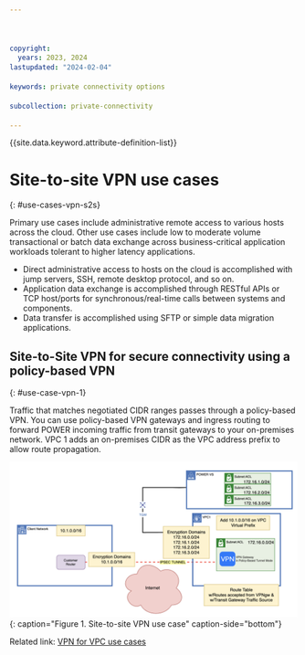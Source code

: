 ```yaml
---



copyright:
  years: 2023, 2024
lastupdated: "2024-02-04"

keywords: private connectivity options

subcollection: private-connectivity

---
```


{{site.data.keyword.attribute-definition-list}}

# Site-to-site VPN use cases
{: #use-cases-vpn-s2s}

Primary use cases include administrative remote access to various hosts across the cloud. Other use cases include low to moderate volume transactional or batch data exchange across business-critical application workloads tolerant to higher latency applications.

* Direct administrative access to hosts on the cloud is accomplished with jump servers, SSH, remote desktop protocol, and so on.
* Application data exchange is accomplished through RESTful APIs or TCP host/ports for synchronous/real-time calls between systems and components.
* Data transfer is accomplished using SFTP or simple data migration applications.

## Site-to-Site VPN for secure connectivity using a policy-based VPN
{: #use-case-vpn-1}

Traffic that matches negotiated CIDR ranges passes through a policy-based VPN. You can use policy-based VPN gateways and ingress routing to forward POWER incoming traffic from transit gateways to your on-premises network. VPC 1 adds an on-premises CIDR as the VPC address prefix to allow route propagation.

![Site-to-site VPN use case](/images/VPN-s2s-usecase.png "Site-to-site VPN use case"){: caption="Figure 1. Site-to-site VPN use case" caption-side="bottom"}

Related link: [VPN for VPC use cases](/docs/vpc?topic=vpc-using-vpn#vpn-use-cases)
